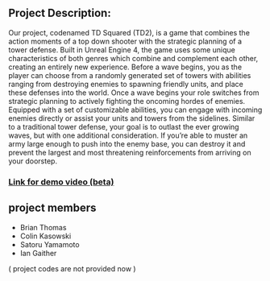 ## Project Description:
Our project, codenamed TD Squared (TD2), is a game that combines the action moments of a top down shooter with the strategic planning of a tower defense. Built in Unreal Engine 4, the game uses some unique characteristics of both genres which combine and complement each other, creating an entirely new experience. Before a wave begins, you as the player can choose from a randomly generated set of towers with abilities ranging from destroying enemies to spawning friendly units, and place these defenses into the world. Once a wave begins your role switches from strategic planning to actively fighting the oncoming hordes of enemies. Equipped with a set of customizable abilities, you can engage with incoming enemies directly or assist your units and towers from the sidelines. Similar to a traditional tower defense, your goal is to outlast the ever growing waves, but with one additional consideration. If you’re able to muster an army large enough to push into the enemy base, you can destroy it and prevent the largest and most threatening reinforcements from arriving on your doorstep.

### [Link for demo video (beta)](https://youtu.be/rx9PcLGgxZY)

## project members
* Brian Thomas
* Colin Kasowski
* Satoru Yamamoto
* Ian Gaither

( project codes are not provided now )